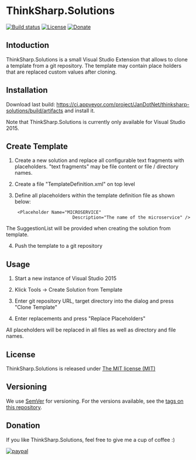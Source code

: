 # ThinkSharp.Solutions

[![Build status](https://ci.appveyor.com/api/projects/status/l3aagqmbfmgxwv3t?svg=true)](https://ci.appveyor.com/project/JanDotNet/thinksharp-solutions)
[![License](https://img.shields.io/badge/license-MIT-blue.svg)](LICENSE.TXT)
[![Donate](https://img.shields.io/badge/Donate-PayPal-green.svg)](https://www.paypal.com/cgi-bin/webscr?cmd=_s-xclick&hosted_button_id=MSBFDUU5UUQZL)

## Intoduction

ThinkSharp.Solutions is a small Visual Studio Extension that allows to clone a template from a git repository. 
The template may contain place holders that are replaced custom values after cloning.

## Installation

Download last build: https://ci.appveyor.com/project/JanDotNet/thinksharp-solutions/build/artifacts and install it.

Note that ThinkSharp.Solutions is currently only available for Visual Studio 2015.

## Create Template

1) Create a new solution and replace all configurable text fragments with placeholders. "text fragments" may be file content or file / directory names.
2) Create a file "TemplateDefinition.xml" on top level
3) Define all placeholders within the template definition file as shown below:
    
    <?xml version="1.0" encoding="utf-8" ?>
    <TemplateDefinition>
      <Placeholders>
        <Placeholder Name="MODULE"
                     Description="The module the micro service belongs to."
                     SuggestionList="Module01, Module02, Module03" />

        <Placeholder Name="MICROSERVICE" 
				             Description="The name of the microservice" />
				 
      </Placeholders>
    </TemplateDefinition>

The SuggestionList will be provided when creating the solution from template.

4) Push the template to a git repository

## Usage

1) Start a new instance of Visual Studio 2015
2) Klick Tools -> Create Solution from Template
3) Enter git repository URL, target directory into the dialog and press "Clone Template"

4) Enter replacements and press "Replace Placeholders"

All placeholders will be replaced in all files as well as directory and file names.

## License

ThinkSharp.Solutions is released under [The MIT license (MIT)](LICENSE.TXT)


## Versioning

We use [SemVer](http://semver.org/) for versioning. For the versions available, see the [tags on this repository](https://github.com/JanDotNet/ThinkSharp.Solutions/tags). 

## Donation
If you like ThinkSharp.Solutions, feel free to give me a cup of coffee :) 

[![paypal](https://www.paypalobjects.com/en_US/i/btn/btn_donateCC_LG.gif)](https://www.paypal.com/cgi-bin/webscr?cmd=_s-xclick&hosted_button_id=MSBFDUU5UUQZL)

